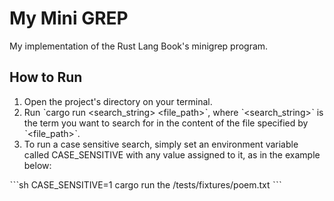 # My Mini GREP

My implementation of the Rust Lang Book's minigrep program.

## How to Run

1. Open the project's directory on your terminal.
2. Run ˋcargo run <search_string> <file_path>ˋ, where ˋ<search_string>ˋ is the term you want to search for in the content of the file specified by ˋ<file_path>ˋ.
3. To run a case sensitive search, simply set an environment variable called CASE_SENSITIVE with any value assigned to it, as in the example below:

ˋˋˋsh
CASE_SENSITIVE=1 cargo run the /tests/fixtures/poem.txt
ˋˋˋ